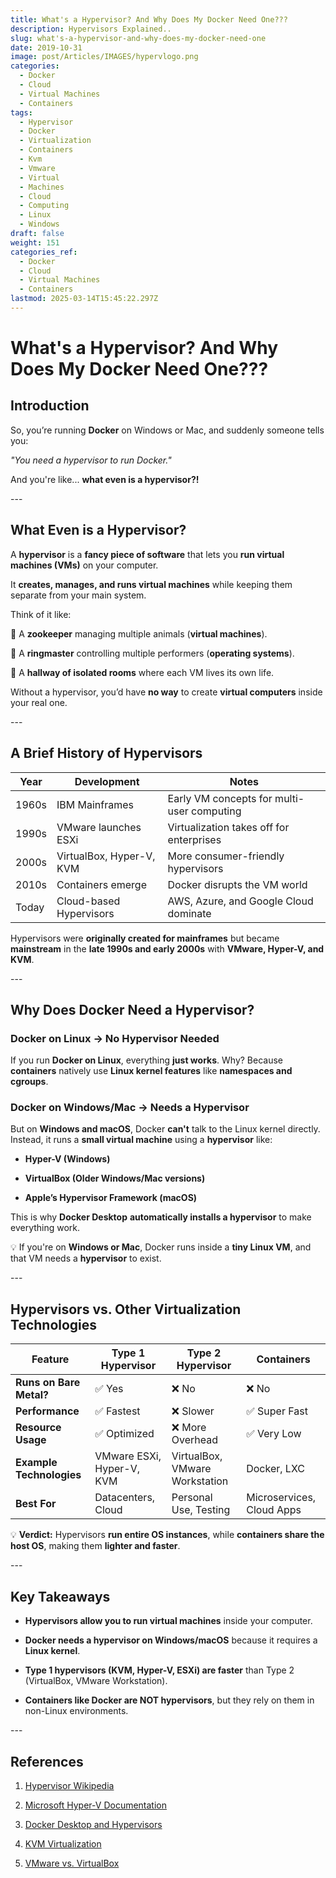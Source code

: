 ```yaml
---
title: What's a Hypervisor? And Why Does My Docker Need One???
description: Hypervisors Explained..
slug: what's-a-hypervisor-and-why-does-my-docker-need-one
date: 2019-10-31
image: post/Articles/IMAGES/hypervlogo.png
categories:
  - Docker
  - Cloud
  - Virtual Machines
  - Containers
tags:
  - Hypervisor
  - Docker
  - Virtualization
  - Containers
  - Kvm
  - Vmware
  - Virtual
  - Machines
  - Cloud
  - Computing
  - Linux
  - Windows
draft: false
weight: 151
categories_ref:
  - Docker
  - Cloud
  - Virtual Machines
  - Containers
lastmod: 2025-03-14T15:45:22.297Z
---
```

# What's a Hypervisor? And Why Does My Docker Need One???  

## Introduction  

So, you’re running **Docker** on Windows or Mac, and suddenly someone tells you:  

*"You need a hypervisor to run Docker."*  

And you're like... **what even is a hypervisor?!**  

  <!-- 

In this article, we’ll break it down:  

  

- **What a hypervisor is** and why it exists.  

- **The history of virtualization and hypervisors**.  

- **Why Docker on Windows/Mac requires a hypervisor**.  

- **How hypervisors compare to other virtualization technologies**.  

- **Examples and practical usage of hypervisors**.  

  

Let’s jump in! 🚀  
-->

\---  

## What Even is a Hypervisor?  

A **hypervisor** is a **fancy piece of software** that lets you **run virtual machines (VMs)** on your computer.  

It **creates, manages, and runs virtual machines** while keeping them separate from your main system.  

Think of it like:  

🔹 A **zookeeper** managing multiple animals (**virtual machines**).  

🔹 A **ringmaster** controlling multiple performers (**operating systems**).  

🔹 A **hallway of isolated rooms** where each VM lives its own life.  

Without a hypervisor, you’d have **no way** to create **virtual computers** inside your real one.  

\---  

## A Brief History of Hypervisors  

| Year  | Development              | Notes                                      |
| ----- | ------------------------ | ------------------------------------------ |
| 1960s | IBM Mainframes           | Early VM concepts for multi-user computing |
| 1990s | VMware launches ESXi     | Virtualization takes off for enterprises   |
| 2000s | VirtualBox, Hyper-V, KVM | More consumer-friendly hypervisors         |
| 2010s | Containers emerge        | Docker disrupts the VM world               |
| Today | Cloud-based Hypervisors  | AWS, Azure, and Google Cloud dominate      |

Hypervisors were **originally created for mainframes** but became **mainstream** in the **late 1990s and early 2000s** with **VMware, Hyper-V, and KVM**.  

\---  

## Why Does Docker Need a Hypervisor?  

### **Docker on Linux → No Hypervisor Needed**  

If you run **Docker on Linux**, everything **just works**. Why? Because **containers** natively use **Linux kernel features** like **namespaces and cgroups**.  

### **Docker on Windows/Mac → Needs a Hypervisor**  

But on **Windows and macOS**, Docker **can't** talk to the Linux kernel directly. Instead, it runs a **small virtual machine** using a **hypervisor** like:  

* **Hyper-V (Windows)**  

* **VirtualBox (Older Windows/Mac versions)**  

* **Apple’s Hypervisor Framework (macOS)**  

This is why **Docker Desktop** **automatically installs a hypervisor** to make everything work.  

💡 If you're on **Windows or Mac**, Docker runs inside a **tiny Linux VM**, and that VM needs a **hypervisor** to exist.  

\---  

## Hypervisors vs. Other Virtualization Technologies  

| Feature                  | Type 1 Hypervisor         | Type 2 Hypervisor              | Containers                |
| ------------------------ | ------------------------- | ------------------------------ | ------------------------- |
| **Runs on Bare Metal?**  | ✅ Yes                     | ❌ No                           | ❌ No                      |
| **Performance**          | ✅ Fastest                 | ❌ Slower                       | ✅ Super Fast              |
| **Resource Usage**       | ✅ Optimized               | ❌ More Overhead                | ✅ Very Low                |
| **Example Technologies** | VMware ESXi, Hyper-V, KVM | VirtualBox, VMware Workstation | Docker, LXC               |
| **Best For**             | Datacenters, Cloud        | Personal Use, Testing          | Microservices, Cloud Apps |

💡 **Verdict:** Hypervisors **run entire OS instances**, while **containers share the host OS**, making them **lighter and faster**.  

\---  

## Key Takeaways  

* **Hypervisors allow you to run virtual machines** inside your computer.  

* **Docker needs a hypervisor on Windows/macOS** because it requires a **Linux kernel**.  

* **Type 1 hypervisors (KVM, Hyper-V, ESXi) are faster** than Type 2 (VirtualBox, VMware Workstation).  

* **Containers like Docker are NOT hypervisors**, but they rely on them in non-Linux environments.  

\---  

## References  

1. [Hypervisor Wikipedia](https://en.wikipedia.org/wiki/Hypervisor)  

2. [Microsoft Hyper-V Documentation](https://learn.microsoft.com/en-us/virtualization/hyper-v-on-windows/)  

3. [Docker Desktop and Hypervisors](https://docs.docker.com/desktop/)  

4. [KVM Virtualization](https://www.linux-kvm.org/)  

5. [VMware vs. VirtualBox](https://www.vmware.com/products/workstation.html)
